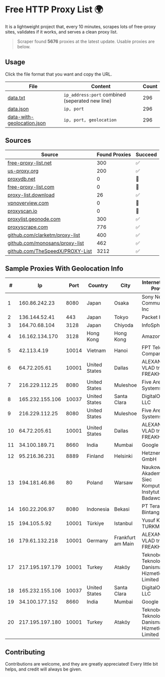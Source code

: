 
# Free HTTP Proxy List 🌍

It is a lightweight project that, every 10 minutes, scrapes lots of free-proxy sites, validates if it works, and serves a clean proxy list.


> Scraper found **5676** proxies at the latest update. Usable proxies are below.

## Usage

Click the file format that you want and copy the URL.


|File|Content|Count|
|----|-------|-----|
|[data.txt](https://raw.githubusercontent.com/themiralay/Proxy-List-World/master/data.txt)|`ip_address:port` combined (seperated new line)|296|
|[data.json](https://raw.githubusercontent.com/themiralay/Proxy-List-World/master/data.json)|`ip, port`|296|
|[data-with-geolocation.json](https://raw.githubusercontent.com/themiralay/Proxy-List-World/master/data-with-geolocation.json)|`ip, port, geolocation`|296|

## Sources

|Source|Found Proxies|Succeed|
|------|-------------|-------|
|[free-proxy-list.net](https://free-proxy-list.net)|300|✅|
|[us-proxy.org](https://www.us-proxy.org)|200|✅|
|[proxydb.net](http://proxydb.net)|0|🚫|
|[free-proxy-list.com](https://free-proxy-list.com/?page=&port=&type%5B%5D=http&type%5B%5D=https&up_time=0&search=Search)|0|🚫|
|[proxy-list.download](https://www.proxy-list.download/HTTP)|26|✅|
|[vpnoverview.com](https://vpnoverview.com/privacy/anonymous-browsing/free-proxy-servers)|0|🚫|
|[proxyscan.io](https://www.proxyscan.io)|0|🚫|
|[proxylist.geonode.com](https://proxylist.geonode.com/api/proxy-list?limit=300&page=1&sort_by=lastChecked&sort_type=desc&protocols=http,https)|300|✅|
|[proxyscrape.com](https://api.proxyscrape.com/v2/?request=displayproxies&protocol=http&timeout=10000&country=all&ssl=all&anonymity=all)|776|✅|
|[github.com/clarketm/proxy-list](https://raw.githubusercontent.com/clarketm/proxy-list/master/proxy-list-raw.txt)|400|✅|
|[github.com/monosans/proxy-list](https://raw.githubusercontent.com/monosans/proxy-list/main/proxies/http.txt)|462|✅|
|[github.com/TheSpeedX/PROXY-List](https://raw.githubusercontent.com/TheSpeedX/PROXY-List/master/http.txt)|3212|✅|


## Sample Proxies With Geolocation Info

|#|Ip|Port|Country|City|Internet Service Provider|
|-|--|----|-------|----|-------------------------|
|1|160.86.242.23|8080|Japan|Osaka|Sony Network Communications Inc|
|2|136.144.52.41|443|Japan|Tokyo|Packet Host, Inc.|
|3|164.70.68.104|3128|Japan|Chiyoda|InfoSphere|
|4|16.162.134.170|3128|Hong Kong|Hong Kong|Amazon.com|
|5|42.113.4.19|10014|Vietnam|Hanoi|FPT Telecom Company|
|6|64.72.205.61|10001|United States|Dallas|ALEXANDRU VLAD trading as FREAKHOSTING|
|7|216.229.112.25|8080|United States|Muleshoe|Five Area Systems, LLC|
|8|165.232.155.106|10037|United States|Santa Clara|DigitalOcean, LLC|
|9|216.229.112.25|8080|United States|Muleshoe|Five Area Systems, LLC|
|10|64.72.205.61|10001|United States|Dallas|ALEXANDRU VLAD trading as FREAKHOSTING|
|11|34.100.189.71|8660|India|Mumbai|Google LLC|
|12|95.216.36.231|8889|Finland|Helsinki|Hetzner Online GmbH|
|13|194.181.46.86|80|Poland|Warsaw|Naukowa I Akademicka Siec Komputerowa Instytut Badawczy|
|14|160.22.206.97|8080|Indonesia|Bekasi|PT Teradata Bintang Selaras|
|15|194.105.5.92|10001|Türkiye|Istanbul|Yusuf Kemal TURKMENOGLU|
|16|179.61.132.218|10001|Germany|Frankfurt am Main|ALEXANDRU VLAD trading as FREAKHOSTING|
|17|217.195.197.179|10001|Turkey|Ataköy|Teknoboss Teknoloji VE Danismanlik Hizmetleri Limited Sirketi|
|18|165.232.155.106|10037|United States|Santa Clara|DigitalOcean, LLC|
|19|34.100.177.152|8660|India|Mumbai|Google LLC|
|20|217.195.197.180|10001|Turkey|Ataköy|Teknoboss Teknoloji VE Danismanlik Hizmetleri Limited Sirketi|



## Contributing

Contributions are welcome, and they are greatly appreciated! Every
little bit helps, and credit will always be given.

